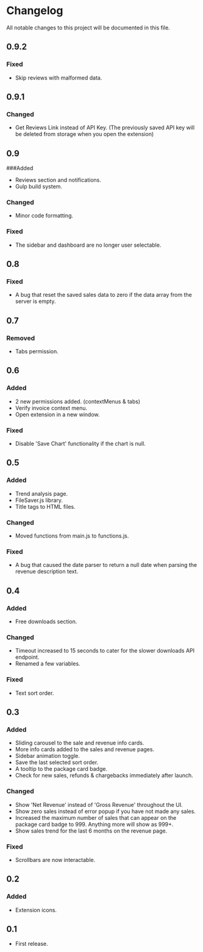 # Changelog
All notable changes to this project will be documented in this file.

## 0.9.2
### Fixed
- Skip reviews with malformed data.

## 0.9.1
### Changed
- Get Reviews Link instead of API Key. (The previously saved API key will be deleted from storage when you open the extension)

## 0.9
###Added
- Reviews section and notifications.
- Gulp build system.

### Changed
- Minor code formatting.

### Fixed
- The sidebar and dashboard are no longer user selectable.

## 0.8
### Fixed
- A bug that reset the saved sales data to zero if the data array from the server is empty.

## 0.7
### Removed
- Tabs permission.

## 0.6
### Added
- 2 new permissions added. (contextMenus & tabs)
- Verify invoice context menu.
- Open extension in a new window.

### Fixed
- Disable 'Save Chart' functionality if the chart is null.

## 0.5
### Added
- Trend analysis page.
- FileSaver.js library.
- Title tags to HTML files.

### Changed
- Moved functions from main.js to functions.js.

### Fixed
- A bug that caused the date parser to return a null date when parsing the revenue description text.

## 0.4
### Added
- Free downloads section.

### Changed
- Timeout increased to 15 seconds to cater for the slower downloads API endpoint.
- Renamed a few variables.

### Fixed
- Text sort order.

## 0.3
### Added
- Sliding carousel to the sale and revenue info cards.
- More info cards added to the sales and revenue pages.
- Sidebar animation toggle.
- Save the last selected sort order.
- A tooltip to the package card badge.
- Check for new sales, refunds & chargebacks immediately after launch.

### Changed
- Show 'Net Revenue' instead of 'Gross Revenue' throughout the UI.
- Show zero sales instead of error popup if you have not made any sales.
- Increased the maximum number of sales that can appear on the package card badge to 999. Anything more will show as 999+.
- Show sales trend for the last 6 months on the revenue page.

### Fixed
- Scrollbars are now interactable.

## 0.2
### Added
- Extension icons.

## 0.1
- First release.
















































